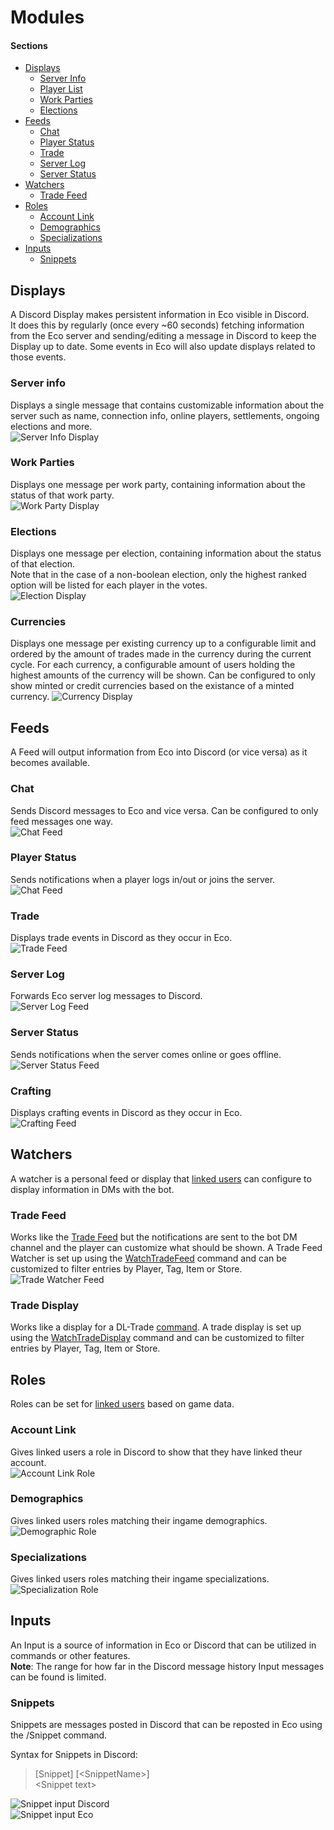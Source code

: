 # Modules

#### Sections
* [Displays](#displays)
	* [Server Info](#server-info)
	* [Player List](#player-list)
	* [Work Parties](#work-parties)
	* [Elections](#elections)
* [Feeds](#feeds)
	* [Chat](#chat)	
	* [Player Status](#player-status)	
	* [Trade](#trade)	
	* [Server Log](#server-log)	
	* [Server Status](#server-status)	
* [Watchers](#watchers)
	* [Trade Feed](#trade-feed)
* [Roles](#roles)
	* [Account Link](#account-link)
	* [Demographics](#demographics)
	* [Specializations](#specializations)
* [Inputs](#inputs)
	* [Snippets](#snippets)

## Displays
A Discord Display makes persistent information in Eco visible in Discord.  
It does this by regularly (once every ~60 seconds) fetching information from the Eco server and sending/editing a message in Discord to keep the Display up to date. Some events in Eco will also update displays related to those events.  

### Server info
Displays a single message that contains customizable information about the server such as name, connection info, online players, settlements, ongoing elections and more.  
![Server Info Display](images/features/displays/serverInfo.png)

### Work Parties
Displays one message per work party, containing information about the status of that work party.  
![Work Party Display](images/features/displays/workParty.png)

### Elections
Displays one message per election, containing information about the status of that election.  
Note that in the case of a non-boolean election, only the highest ranked option will be listed for each player in the votes.  
![Election Display](images/features/displays/elections.png)

### Currencies
Displays one message per existing currency up to a configurable limit and ordered by the amount of trades made in the currency during the current cycle.
For each currency, a configurable amount of users holding the highest amounts of the currency will be shown.
Can be configured to only show minted or credit currencies based on the existance of a minted currency.
![Currency Display](images/features/displays/currencies.png)

## Feeds
A Feed will output information from Eco into Discord (or vice versa) as it becomes available.

### Chat
Sends Discord messages to Eco and vice versa. Can be configured to only feed messages one way.  
![Chat Feed](images/features/feeds/chat.png)

### Player Status
Sends notifications when a player logs in/out or joins the server.  
![Chat Feed](images/features/feeds/player_status.png)

### Trade
Displays trade events in Discord as they occur in Eco.  
![Trade Feed](images/features/feeds/trade.png)

### Server Log
Forwards Eco server log messages to Discord.  
![Server Log Feed](images/features/feeds/server_log.png)

### Server Status
Sends notifications when the server comes online or goes offline.  
![Server Status Feed](images/features/feeds/server_status.png)

### Crafting
Displays crafting events in Discord as they occur in Eco.  
![Crafting Feed](images/features/feeds/crafting.png)

## Watchers
A watcher is a personal feed or display that [linked users](AccountLinking.md) can configure to display information in DMs with the bot.  

### Trade Feed
Works like the [Trade Feed](#trade) but the notifications are sent to the bot DM channel and the player can customize what should be shown. A Trade Feed Watcher is set up using the [WatchTradeFeed](Commands.md) command and can be customized to filter entries by Player, Tag, Item or Store.  
![Trade Watcher Feed](images/features/watchers/trade_feed.png)  

### Trade Display
Works like a display for a DL-Trade [command](Commands.md). A trade display is set up using the [WatchTradeDisplay](Commands.md) command and can be customized to filter entries by Player, Tag, Item or Store.  

## Roles
Roles can be set for [linked users](AccountLinking.md) based on game data.  

### Account Link
Gives linked users a role in Discord to show that they have linked theur account.  
![Account Link Role](images/features/roles/account_link.png)  

### Demographics
Gives linked users roles matching their ingame demographics.  
![Demographic Role](images/features/roles/demographic.png)

### Specializations
Gives linked users roles matching their ingame specializations.  
![Specialization Role](images/features/roles/specialization.png)

## Inputs
An Input is a source of information in Eco or Discord that can be utilized in commands or other features.  
**Note**: The range for how far in the Discord message history Input messages can be found is limited.  

### Snippets
Snippets are messages posted in Discord that can be reposted in Eco using the /Snippet command.  

Syntax for Snippets in Discord:  
> [Snippet] [\<SnippetName\>]  
> \<Snippet text>  

![Snippet input Discord](images/features/inputs/snippet1.png)  
![Snippet input Eco](images/features/inputs/snippet2.png)  
